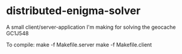 # distributed-enigma-solver
A small client/server-application I'm making for solving the geocache GC1J548

To compile:
make -f Makefile.server
make -f Makefile.client
